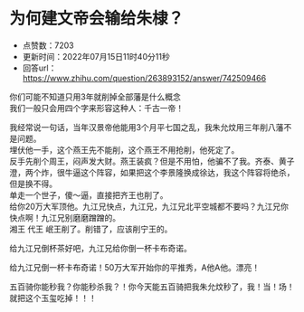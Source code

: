 # 为何建文帝会输给朱棣？
- 点赞数：7203
- 更新时间：2022年07月15日11时40分11秒
- 回答url：https://www.zhihu.com/question/263893152/answer/742509466
<body>
 <p data-pid="FUL45uLC">你们可能不知道只用3年就削掉全部藩是什么概念<br>
  我们一般只会用四个字来形容这种人：千古一帝！</p>
 <p data-pid="Ix0Ay2QN">我经常说一句话，当年汉景帝他能用3个月平七国之乱，我朱允炆用三年削八藩不是问题。<br>
  埋伏他一手，这个燕王先不能削，这个燕王不用抢削，他死定了。<br>
  反手先削个周王，闷声发大财。燕王装疯？但是不用怕，他骗不了我。齐泰、黄子澄，两个炸，很牛逼这个阵容，如果把这个李景隆换成徐达，我这个阵容将绝杀，但是换不得。<br>
  单走一个世子，傻～逼，直接把齐王也削了。 <br>
  给你20万大军顶他。九江兄快点，九江兄，九江兄北平空城都不要吗？九江兄你快点啊！九江兄别磨磨蹭蹭的。<br>
  湘王 代王 岷王削了。削错了，应该削宁王的。</p>
 <p data-pid="5JDEki5o">给九江兄倒杯茶好吧，九江兄给你倒一杯卡布奇诺。</p>
 <p data-pid="kG-EVSnR">给九江兄倒一杯卡布奇诺！50万大军开始你的平推秀，A他A他。漂亮！</p>
 <p data-pid="l7Mh8pOq">五百骑你能秒我？你能秒杀我？！你今天能五百骑把我朱允炆秒了，我！当！场！就把这个玉玺吃掉！！！</p>
</body>